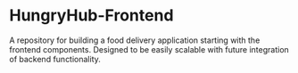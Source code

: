# HungryHub-Frontend
 A repository for building a food delivery application starting with the frontend components. Designed to be easily scalable with future integration of backend functionality.
